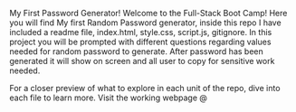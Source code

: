 My First Password Generator!
Welcome to the Full-Stack Boot Camp! Here you will find My first Random Password generator, inside this repo I have included a readme file, index.html, style.css, script.js, gitignore. In this project you will be prompted with different questions regarding values needed for random password to generate. After password has been generated it will show on screen and all user to copy for sensitive work needed. 

For a closer preview of what to explore in each unit of the repo, dive into each file to learn more. Visit the working webpage @ 
